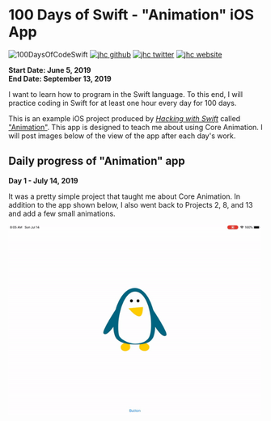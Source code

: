 # 100 Days of Swift - "Animation" iOS App

![100DaysOfCodeSwift](https://img.shields.io/badge/100DaysOfCode-Swift-FA7343.svg?style=flat&logo=swift)
[![jhc github](https://img.shields.io/badge/GitHub-jhrcook-lightgrey.svg?style=flat&logo=github)](https://github.com/jhrcook)
[![jhc twitter](https://img.shields.io/badge/Twitter-JoshDoesaThing-00aced.svg?style=flat&logo=twitter)](https://twitter.com/JoshDoesa)
[![jhc website](https://img.shields.io/badge/Website-JoshDoesaThing-5087B2.svg?style=flat&logo=telegram)](https://www.joshdoesathing.com)

**Start Date: June 5, 2019  
End Date: September 13, 2019**

I want to learn how to program in the Swift language. To this end, I will practice coding in Swift for at least one hour every day for 100 days.

This is an example iOS project produced by [*Hacking with Swift*](https://www.hackingwithswift.com/read) called ["Animation"](https://www.hackingwithswift.com/read/15/overview). This app is designed to teach me about using Core Animation. I will post images below of the view of the app after each day's work.

## Daily progress of "Animation" app

**Day 1 - July 14, 2019**

It was a  pretty simple project that taught me about Core Animation. In addition to the app shown below, I also went back to Projects 2, 8, and 13 and add a few small animations.

<img src="progress_screenshots/ezgif.com-video-to-gif.gif" width="500"/>


